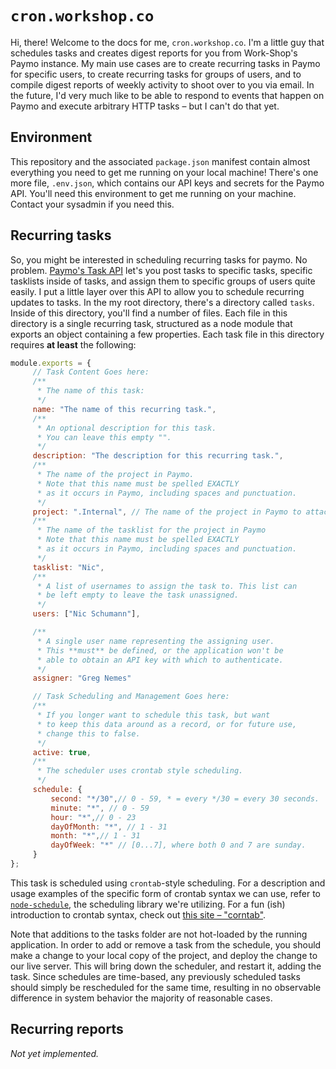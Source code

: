 # `cron.workshop.co`

Hi, there! Welcome to the docs for me, `cron.workshop.co`. I'm a little guy that schedules tasks and creates digest reports for you from Work-Shop's Paymo instance. My main use cases are to create recurring tasks in Paymo for specific users, to create recurring tasks for groups of users, and to compile digest reports of weekly activity to shoot over to you via email. In the future, I'd very much like to be able to respond to events that happen on Paymo and execute arbitrary HTTP tasks – but I can't do that yet.

## Environment

This repository and the associated `package.json` manifest contain almost everything you need to get me running on your local machine! There's one more file, `.env.json`, which contains our API keys and secrets for the Paymo API. You'll need this environment to get me running on your machine. Contact your sysadmin if you need this.

## Recurring tasks

So, you might be interested in scheduling recurring tasks for paymo. No problem. [Paymo's Task API](https://github.com/paymoapp/api/blob/master/sections/tasks.md) let's you post tasks to specific tasks, specific tasklists inside of tasks, and assign them to specific groups of users quite easily. I put a little layer over this API to allow you to schedule recurring updates to tasks. In the my root directory, there's a directory called `tasks`. Inside of this directory, you'll find a number of files. Each file in this directory is a single recurring task, structured as a node module that exports an object containing a few properties. Each task file in this directory requires **at least** the following:

```js
module.exports = {
     // Task Content Goes here:
     /**
      * The name of this task:
      */
     name: "The name of this recurring task.",
     /**
      * An optional description for this task.
      * You can leave this empty "".
      */
     description: "The description for this recurring task.",
     /**
      * The name of the project in Paymo.
      * Note that this name must be spelled EXACTLY
      * as it occurs in Paymo, including spaces and punctuation.
      */
     project: ".Internal", // The name of the project in Paymo to attach
     /**
      * The name of the tasklist for the project in Paymo
      * Note that this name must be spelled EXACTLY
      * as it occurs in Paymo, including spaces and punctuation.
      */
     tasklist: "Nic",
     /**
      * A list of usernames to assign the task to. This list can
      * be left empty to leave the task unassigned.
      */
     users: ["Nic Schumann"],

     /**
      * A single user name representing the assigning user.
      * This **must** be defined, or the application won't be
      * able to obtain an API key with which to authenticate.
      */
     assigner: "Greg Nemes"

     // Task Scheduling and Management Goes here:
     /**
      * If you longer want to schedule this task, but want
      * to keep this data around as a record, or for future use,
      * change this to false.
      */
     active: true,
     /**
      * The scheduler uses crontab style scheduling.
      */
     schedule: {
         second: "*/30",// 0 - 59, * = every */30 = every 30 seconds.
         minute: "*", // 0 - 59
         hour: "*",// 0 - 23
         dayOfMonth: "*", // 1 - 31
         month: "*",// 1 - 31
         dayOfWeek: "*" // [0...7], where both 0 and 7 are sunday.
     }
};
```

This task is scheduled using `crontab`-style scheduling. For a description and usage examples of the specific form of crontab syntax we can use, refer to [`node-schedule`](https://www.npmjs.com/package/node-schedule), the scheduling library we're utilizing. For a fun (ish) introduction to crontab syntax, check out [this site – "corntab"](http://corntab.com/).

Note that additions to the tasks folder are not hot-loaded by the running application. In order to add or remove a task from the schedule, you should make a change to your local copy of the project, and deploy the change to our live server. This will bring down the scheduler, and restart it, adding the task. Since schedules are time-based, any previously scheduled tasks should simply be rescheduled for the same time, resulting in no observable difference in system behavior the majority of reasonable cases.

## Recurring reports

*Not yet implemented.*
